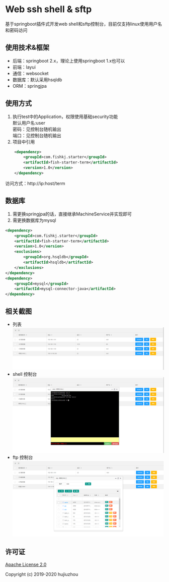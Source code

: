 # Web ssh shell & sftp
基于springboot插件式开发web shell和sftp控制台，目前仅支持linux使用用户名和密码访问

## 使用技术&框架
- 后端：springboot 2.x，理论上使用springboot 1.x也可以
- 前端：layui
- 通信：websocket
- 数据库：默认采用hsqldb
- ORM：springjpa

## 使用方式
1. 执行test中的Application，权限使用基础security功能  
	默认用户名:user  
	密码：见控制台随机输出  
	端口：见控制台随机输出  
2. 项目中引用
```xml
	<dependency>
		<groupId>com.fishkj.starter</groupId>
		<artifactId>fish-starter-term</artifactId>
		<version>1.0</version>
	</dependency>
```
访问方式：http://ip:host/term

## 数据库
1. 需更换springjpa的话，直接继承MachineService并实现即可
2. 需更换数据库为mysql
```xml
<dependency>
	<groupId>com.fishkj.starter</groupId>
	<artifactId>fish-starter-term</artifactId>
	<version>1.0</version>
	<exclusions>
		<groupId>org.hsqldb</groupId>
		<artifactId>hsqldb</artifactId>
	</exclusions>
</dependency>
<dependency>
	<groupId>mysql</groupId>
	<artifactId>mysql-connector-java</artifactId>
</dependency>
```
## 相关截图
- 列表
![image](https://github.com/deqyiyt/term/raw/master/images/list.png)
- shell 控制台
![image](https://github.com/deqyiyt/term/raw/master/images/terminal.png)
- ftp 控制台
![image](https://github.com/deqyiyt/term/raw/master/images/sftp.png)

## 许可证

[Apache License 2.0](https://github.com/deqyiyt/term/blob/master/LICENSE)

Copyright (c) 2019-2020 hujiuzhou
